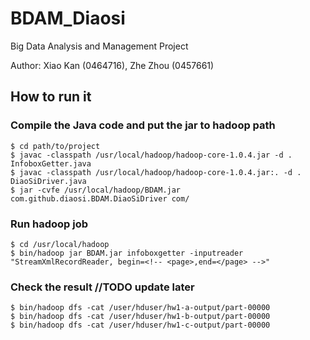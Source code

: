 BDAM_Diaosi
===========

Big Data Analysis and Management Project

Author: Xiao Kan (0464716), Zhe Zhou (0457661)

## How to run it

### Compile the Java code and put the jar to hadoop path

```
$ cd path/to/project
$ javac -classpath /usr/local/hadoop/hadoop-core-1.0.4.jar -d . InfoboxGetter.java 
$ javac -classpath /usr/local/hadoop/hadoop-core-1.0.4.jar:. -d . DiaoSiDriver.java 
$ jar -cvfe /usr/local/hadoop/BDAM.jar com.github.diaosi.BDAM.DiaoSiDriver com/
```

### Run hadoop job

```
$ cd /usr/local/hadoop
$ bin/hadoop jar BDAM.jar infoboxgetter -inputreader "StreamXmlRecordReader, begin=<!-- <page>,end=</page> -->"
```

### Check the result //TODO update later

```
$ bin/hadoop dfs -cat /user/hduser/hw1-a-output/part-00000
$ bin/hadoop dfs -cat /user/hduser/hw1-b-output/part-00000
$ bin/hadoop dfs -cat /user/hduser/hw1-c-output/part-00000
```

